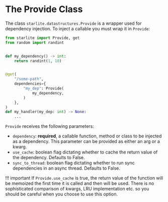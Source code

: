 # The Provide Class

The class `starlite.datastructures.Provide` is a wrapper used for dependency injection. To inject a callable you must wrap it
in `Provide`:

```python
from starlite import Provide, get
from random import randint


def my_dependency() -> int:
    return randint(1, 10)


@get(
    "/some-path",
    dependencies={
        "my_dep": Provide(
            my_dependency,
        )
    },
)
def my_handler(my_dep: int) -> None:
    ...
```

`Provide` receives the following parameters:

- `dependency`: **required**, a callable function, method or class to be injected as a dependency. This parameter can be
  provided as either an arg or a kwarg.
- `use_cache`: boolean flag dictating whether to cache the return value of the dependency. Defaults to False.
- `sync_to_thread`: boolean flag dictating whether to run sync dependencies in an async thread. Defaults to False.

!!! important
    If `Provide.use_cache` is true, the return value of the function will be memoized the first time it is called and
    then will be used. There is no sophisticated comparison of kwargs, LRU implementation etc. so you should be careful
    when you choose to use this option.
